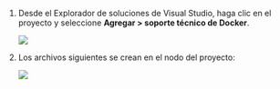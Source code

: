 1. Desde el Explorador de soluciones de Visual Studio, haga clic en el proyecto y seleccione **Agregar > soporte técnico de Docker**.

    ![][0]
 
1. Los archivos siguientes se crean en el nodo del proyecto:

    ![][1]

[0]: ./media/vs-docker-add-docker-support/add-docker-support.png
[1]: ./media/vs-docker-add-docker-support/docker-files-added.png
